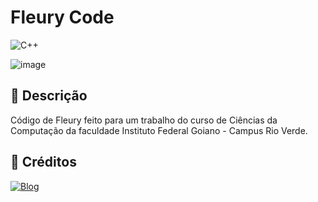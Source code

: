 # Fleury Code
![C++](https://img.shields.io/badge/C%2B%2B-00599C?style=for-the-badge&logo=c%2B%2B&logoColor=white)

![image](https://github.com/JosuePimentel/fleury/assets/65745573/8c9531d4-a6f0-4eb4-aec4-36986e3372ad)

## 📑 Descrição
Código de Fleury feito para um trabalho do curso de Ciências da Computação da faculdade Instituto Federal Goiano - Campus Rio Verde. 

## 🔨 Créditos
[![Blog](https://img.shields.io/badge/JosuePimentel-444?logo=github&style=for-the-badge&url=https://github.com/JosuePimentel)](https://github.com/JosuePimentel)
